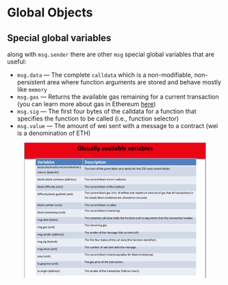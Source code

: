 # Global Objects

## Special global variables

along with `msg.sender` there are other `msg` special global variables that are useful:

* `msg.data` — The complete `calldata` which is a non-modifiable, non-persistent area where function arguments are stored and behave mostly like `memory`
* `msg.gas` — Returns the available gas remaining for a current transaction (you can learn more about gas in Ethereum [here](https://www.cryptocompare.com/coins/guides/what-is-the-gas-in-ethereum/))
* `msg.sig` — The first four bytes of the calldata for a function that specifies the function to be called (i.e., function selector)
* `msg.value` — The amount of wei sent with a message to a contract (wei is a denomination of ETH)

<figure><img src="../../.gitbook/assets/image (151).png" alt=""><figcaption></figcaption></figure>
